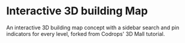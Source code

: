 # Interactive 3D building Map

An interactive 3D building map concept with a sidebar search and pin indicators for every level, forked from Codrops' 3D Mall tutorial.
